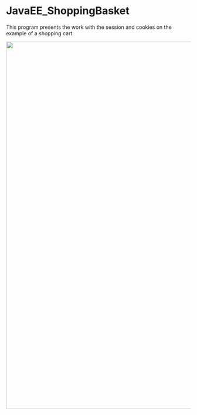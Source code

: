 # JavaEE_ShoppingBasket
This program presents the work with the session and cookies on the example of a shopping cart.
<p align="left">
<img src="https://user-images.githubusercontent.com/108148690/179480582-f75b70eb-4ea7-425a-87f2-2578eaa2dbf7.JPG" width="1000"/>
</p>

